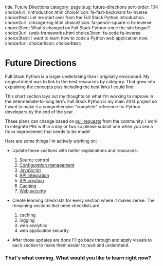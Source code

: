title: Future Directions
category: page
slug: future-directions
sort-order: 104
choice1url: /introduction.html
choice1icon: fa-fast-backward fa-inverse
choice1text: Let me start over from the Full Stack Python introduction.
choice2url: /change-log.html
choice2icon: fa-pencil-square-o fa-inverse
choice2text: What's changed on Full Stack Python since the site began?
choice3url: /web-frameworks.html
choice3icon: fa-code fa-inverse
choice3text: I want to learn how to code a Python web application now.
choice4url:
choice4icon:
choice4text:


# Future Directions
Full Stack Python is a larger undertaking than I originally envisioned. My
original intent was to link to the best resources by category. That grew into
explaining the concepts plus including the best links I could find.

This short section lays out my thoughts on what I'm working to improve in the
intermediate-to-long term. Full Stack Python is my main 2014 project so I want 
to make it a comprehensive "complete" reference for Python developers by the
end of the year.

These plans can change based on 
[pull requests](https://github.com/makaimc/fullstackpython.github.com/pulls)
from the community. I work to integrate PRs within a day or two so please 
submit one when you see a fix or improvement that needs to be made!

Here are some things I'm actively working on:

* Update these sections with better explanations and resources: 

    1. [Source control](/source-control.html)
    1. [Configuration management](/configuration-management.html)
    1. [JavaScript](/javascript.html)
    1. [API integration](/api-integration.html)
    1. [API creation](/api-creation.html)
    1. [Caching](/caching.html)
    1. [Web security](/web-application-security.html)

* Create learning checklists for every section where it makes sense. The
  remaining sections that need checklists are 

    1. caching
    1. logging
    1. web analytics
    1. web application security

* After those updates are done I'll go back through and apply visuals to
  each section to make them easier to read and understand.


### That's what coming. What would you like to learn right now?
